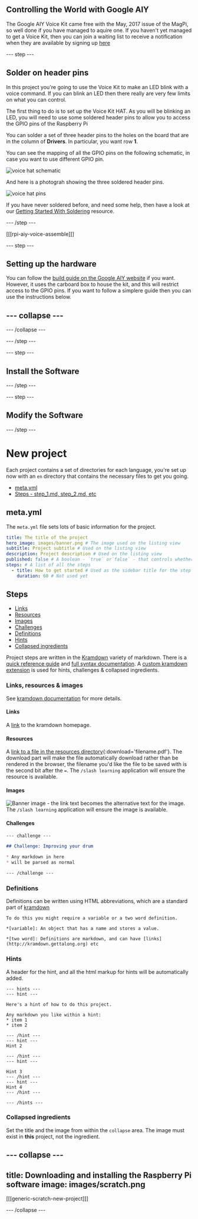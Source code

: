 ## Controlling the World with Google AIY

The Google AIY Voice Kit came free with the May, 2017 issue of the MagPi, so well done if you have managed to aquire one. If you haven't yet managed to get a Voice Kit, then you can join a waiting list to receive a notification when they are available by signing up [here](https://docs.google.com/forms/d/e/1FAIpQLSev7IQBFUaDlv5tx1Decxd5Ya5AqYSEvD72hJySeaRDogaqAw/viewform?c=0&w=1)

--- step ---
## Solder on header pins

In this project you're going to use the Voice Kit to make an LED blink with a voice command. If you can blink an LED then there really are very few limits on what you can control.

The first thing to do is to set up the Voice Kit HAT. As you will be blinking an LED, you will need to use some soldered header pins to allow you to access the GPIO pins of the Raspberry Pi

You can solder a set of three header pins to the holes on the board that are in the column of **Drivers**. In particular, you want row **1**.

You can see the mapping of all the GPIO pins on the following schematic, in case you want to use different GPIO pin.

![voice hat schematic](images/connections.jpg)

And here is a photograh showing the three soldered header pins.

![voice hat pins](images/soldered-header.jpg)

If you have never soldered before, and need some help, then have a look at our [Getting Started With Soldering](https://www.raspberrypi.org/learning/getting-started-with-soldering/) resource.

--- /step ---

[[[rpi-aiy-voice-assemble]]]

--- step ---
## Setting up the hardware

You can follow the [build guide on the Google AIY website](https://aiyprojects.withgoogle.com/voice/#assembly-guide-4-put-it-all-together) if you want. However, it uses the carboard box to house the kit, and this will restrict access to the GPIO pins. If you want to follow a simplere guide then you can use the instructions below.

--- collapse ---
- 
--- /collapse ---

--- /step ---

--- step ---
## Install the Software

--- /step ---

--- step ---
## Modify the Software

--- /step ---


# New project

Each project contains a set of directories for each language, you're set up now with an `en` directory that contains the necessary files to get you going.

* [meta.yml](#metayml)
* [Steps - step_1.md, step_2.md, etc](#steps)


## meta.yml

The `meta.yml` file sets lots of basic information for the project.

``` yml
title: The title of the project
hero_image: images/banner.png # The image used on the listing view
subtitle: Project subtitle # Used on the listing view
description: Project description # Used on the listing view
published: false # A boolean - `true` or`false` - that controls whether the project will appear on the listing view
steps: # A list of all the steps
  - title: How to get started # Used as the sidebar title for the step
    duration: 60 # Not used yet
```

## Steps

* [Links](#links)
* [Resources](#resources)
* [Images](#images)
* [Challenges](#challenges)
* [Definitions](#definitions)
* [Hints](#hints)
* [Collapsed ingredients](#collapsed-ingredients)

Project steps are written in the [Kramdown](https://kramdown.gettalong.org/) variety of markdown. There is a [quick reference guide](https://kramdown.gettalong.org/quickref.html) and [full syntax documentation](https://kramdown.gettalong.org/syntax.html). A [custom kramdown extension](https://github.com/RaspberryPiFoundation/kramdown_rpf) is used for hints, challenges & collapsed ingredients.

### Links, resources & images

See [kramdown documentation](https://kramdown.gettalong.org/quickref.html#links-and-images) for more details.

#### Links

A [link](http://kramdown.gettalong.org) to the kramdown homepage.

#### Resources

A [link to a file in the resources directory](resources/worksheet.pdf){:download='filename.pdf'}. The download part will make the file automatically download rather than be rendered in the browser, the filename you'd like the file to be saved with is the second bit after the `=`. The `/slash learning` application will ensure the resource is available.

#### Images

![Banner image](images/banner.png) - the link text becomes the alternative text for the image. The `/slash learning` application will ensure the image is available.

#### Challenges

``` markdown
--- challenge ---

## Challenge: Improving your drum

* Any markdown in here
* will be parsed as normal

--- /challenge ---
```


### Definitions

Definitions can be written using HTML abbreviations, which are a standard part of [kramdown](https://kramdown.gettalong.org/quickref.html#abbreviations)

```
To do this you might require a variable or a two word definition.

*[variable]: An object that has a name and stores a value.

*[two word]: Definitions are markdown, and can have [links](http://kramdown.gettalong.org) etc
```


### Hints

A header for the hint, and all the html markup for hints will be automatically added.

```
--- hints ---
--- hint ---

Here's a hint of how to do this project.

Any markdown you like within a hint:
* item 1
* item 2

--- /hint ---
--- hint ---
Hint 2

--- /hint ---
--- hint ---

Hint 3
--- /hint ---
--- hint ---
Hint 4
--- /hint ---

--- /hints ---
```

### Collapsed ingredients

Set the title and the image from within the `collapse` area. The image must exist in **this** project, not the ingredient.

--- collapse ---
---
title: Downloading and installing the Raspberry Pi software
image: images/scratch.png
---

[[[generic-scratch-new-project]]]

--- /collapse ---
